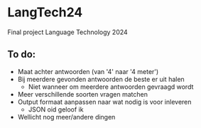 # LangTech24
Final project Language Technology 2024

## To do:
- Maat achter antwoorden (van '4' naar '4 meter')
- Bij meerdere gevonden antwoorden de beste er uit halen
  -  Niet wanneer om meerdere antwoorden gevraagd wordt
- Meer verschillende soorten vragen matchen
- Output formaat aanpassen naar wat nodig is voor inleveren
  - JSON oid geloof ik
- Wellicht nog meer/andere dingen
